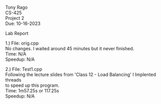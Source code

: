Tony Rago <br>
CS-425 <br>
Project 2 <br>
Due: 10-16-2023 <br>

Lab Report <br>

1.) File: orig.cpp <br>
No changes. I waited around 45 minutes but it never finished. <br>
Time: N/A <br>
Speedup: N/A <br>


2.) File: Test1.cpp <br>
Following the lecture slides from 'Class 12 - Load Balancing' I Implented threads <br>
to speed up this program. <br>
Time: 1m57.25s or 117.25s <br>
Speedup: N/A <br>
